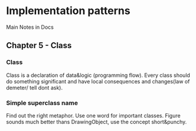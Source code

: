 # Implementation patterns

Main Notes in Docs

## Chapter 5 - Class

### Class

Class is a declaration of data&logic (programming flow). Every class should do something significant and have local consequences and changes(law of demeter/ tell dont ask).

### Simple superclass name

Find out the right metaphor. Use one word for important classes. Figure sounds much better thans DrawingObject, use the concept short&punchy. 

